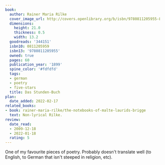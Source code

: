 ```yaml
---
book:
  author: Rainer Maria Rilke
  cover_image_url: http://covers.openlibrary.org/b/isbn/9780811205955-L.jpg
  dimensions:
    height: 21.0
    thickness: 0.5
    width: 13.2
  goodreads: '344151'
  isbn10: 0811205959
  isbn13: '9780811205955'
  owned: true
  pages: 60
  publication_year: '1899'
  spine_color: '#fdfdfd'
  tags:
  - german
  - poetry
  - five-stars
  title: Das Stunden-Buch
plan:
  date_added: 2022-02-17
related_books:
- book: rainer-maria-rilke/the-notebooks-of-malte-laurids-brigge
  text: Non-lyrical Rilke.
review:
  date_read:
  - 2009-12-18
  - 2022-01-18
  rating: 5
---
```


One of my favourite pieces of poetry. Probably doesn't translate well (to English, to German that isn't steeped in
religion, etc).
